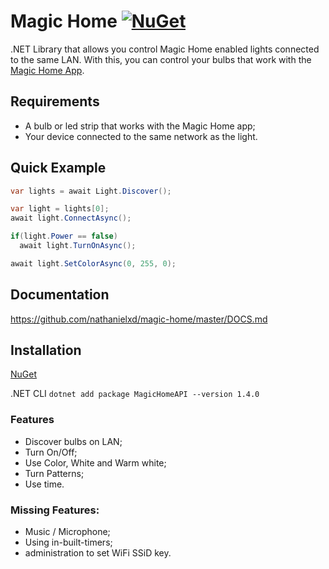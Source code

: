 # Magic Home [![NuGet](https://img.shields.io/badge/NuGet-1.2.0-brightgreen.svg)](https://www.nuget.org/packages/MagicHomeAPI/1.2.0)
.NET Library that allows you control Magic Home enabled lights connected to the same LAN.
With this, you can control your bulbs that work with the [Magic Home App](https://play.google.com/store/apps/details?id=com.Zengge.LEDWifiMagicHome).

## Requirements
- A bulb or led strip that works with the Magic Home app;
- Your device connected to the same network as the light.

## Quick Example
```c#
var lights = await Light.Discover();

var light = lights[0];
await light.ConnectAsync();

if(light.Power == false)
  await light.TurnOnAsync();

await light.SetColorAsync(0, 255, 0);
```

## Documentation
https://github.com/nathanielxd/magic-home/master/DOCS.md

## Installation
[NuGet](https://www.nuget.org/packages/MagicHomeAPI/1.4.0)

.NET CLI `dotnet add package MagicHomeAPI --version 1.4.0`

### Features
- Discover bulbs on LAN;
- Turn On/Off;
- Use Color, White and Warm white;
- Turn Patterns;
- Use time.

### Missing Features:

- Music / Microphone;
- Using in-built-timers;
- administration to set WiFi SSiD key.
